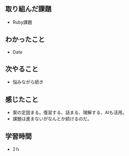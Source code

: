 ## 取り組んだ課題
- Ruby課題

## わかったこと
- Date

## 次やること
- 悩みながら続き

## 感じたこと
- 案の定固まる。復習する、詰まる、理解する、AIも活用。
- 課題は進まないがなんとか続けるのだ。

## 学習時間
- 2ｈ
